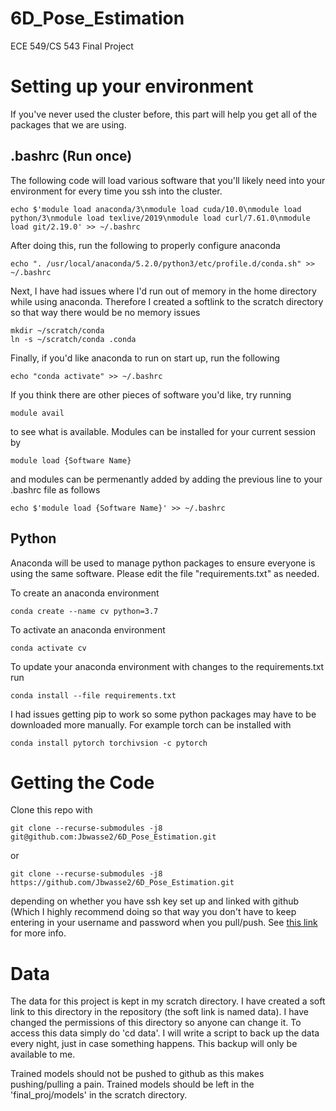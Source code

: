 # 6D_Pose_Estimation
ECE 549/CS 543 Final Project

# Setting up your environment
If you've never used the cluster before, this part will help you get all of the packages that we are using. 

## .bashrc (Run once)
The following code will load various software that you'll likely need into your environment for every time you ssh into the cluster.
```
echo $'module load anaconda/3\nmodule load cuda/10.0\nmodule load python/3\nmodule load texlive/2019\nmodule load curl/7.61.0\nmodule load git/2.19.0' >> ~/.bashrc
```
After doing this, run the following to properly configure anaconda
```
echo ". /usr/local/anaconda/5.2.0/python3/etc/profile.d/conda.sh" >> ~/.bashrc
```
Next, I have had issues where I'd run out of memory in the home directory while using anaconda. Therefore I created a softlink to the scratch directory so that way there would be no memory issues
```
mkdir ~/scratch/conda
ln -s ~/scratch/conda .conda
```
Finally, if you'd like anaconda to run on start up, run the following
```
echo "conda activate" >> ~/.bashrc
```
If you think there are other pieces of software you'd like, try running
```
module avail
```
to see what is available. Modules can be installed for your current session by 
```
module load {Software Name}
```
and modules can be permenantly added by adding the previous line to your .bashrc file as follows
```
echo $'module load {Software Name}' >> ~/.bashrc
```
## Python
Anaconda will be used to manage python packages to ensure everyone is using the same software. Please edit the file "requirements.txt" as needed. 

To create an anaconda environment
```
conda create --name cv python=3.7
```

To activate an anaconda environment
```
conda activate cv
```

To update your anaconda environment with changes to the requirements.txt run
```
conda install --file requirements.txt
```
I had issues getting pip to work so some python packages may have to be downloaded more manually. For example torch can be installed with
```
conda install pytorch torchivsion -c pytorch
```


# Getting the Code
Clone this repo with 
```
git clone --recurse-submodules -j8 git@github.com:Jbwasse2/6D_Pose_Estimation.git
```
or 
```
git clone --recurse-submodules -j8 https://github.com/Jbwasse2/6D_Pose_Estimation.git
```
depending on whether you have ssh key set up and linked with github (Which I highly recommend doing so that way you don't have to keep entering in your username and password when you pull/push. See [this link](https://help.github.com/en/github/authenticating-to-github/generating-a-new-ssh-key-and-adding-it-to-the-ssh-agent) for more info.

# Data
The data for this project is kept in my scratch directory. I have created a soft link to this directory in the repository (the soft link is named data). I have changed the permissions of this directory so anyone can change it. To access this data simply do 'cd data'. I will write a script to back up the data every night, just in case something happens. This backup will only be available to me.

Trained models should not be pushed to github as this makes pushing/pulling a pain. Trained models should be left in the 'final_proj/models' in the scratch directory.
